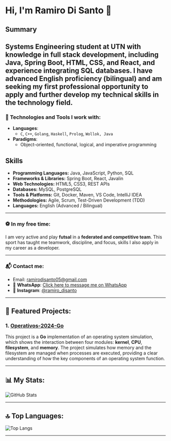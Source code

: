 # Hi, I'm Ramiro Di Santo 👋

## Summary

Systems Engineering student at UTN with knowledge in full stack development, including Java, Spring Boot, HTML, CSS, and React, and experience integrating SQL databases. I have advanced English proficiency (bilingual) and am seeking my first professional opportunity to apply and further develop my technical skills in the technology field.
---

### 🔧 **Technologies and Tools I work with**:

- **Languages**: 
  - `C`, `C++`, `Golang`, `Haskell`, `Prolog`, `Wollok, Java`
- **Paradigms**: 
  - Object-oriented, functional, logical, and imperative programming

## Skills

- **Programming Languages:** Java, JavaScript, Python, SQL
- **Frameworks & Libraries:** Spring Boot, React, Javalin
- **Web Technologies:** HTML5, CSS3, REST APIs
- **Databases:** MySQL, PostgreSQL
- **Tools & Platforms:** Git, Docker, Maven, VS Code, IntelliJ IDEA
- **Methodologies:** Agile, Scrum, Test-Driven Development (TDD)
- **Languages:** English (Advanced / Bilingual)

---

### ⚽ **In my free time**:
I am very active and play **futsal** in a **federated and competitive team**. This sport has taught me teamwork, discipline, and focus, skills I also apply in my career as a developer.

---

### 📬 **Contact me**:

- Email: [ramirodisanto05@gmail.com](mailto:ramirodisanto05@gmail.com)
- 📱 **WhatsApp**: [Click here to message me on WhatsApp](https://wa.me/+5491134752367)  
- 📸 **Instagram**: [@ramiro_disanto](https://www.instagram.com/ramidisanto)

---

## 🚀 **Featured Projects**:

### 1. [Operativos-2024-Go](https://github.com/ramidisanto/tp-operativos-go)
This project is a **Go** implementation of an operating system simulation, which shows the interaction between four modules: **kernel**, **CPU**, **filesystem**, and **memory**. The project simulates how memory and the filesystem are managed when processes are executed, providing a clear understanding of how the key components of an operating system function.

---

## 📊 **My Stats**:

![GitHub Stats](https://github-readme-stats.vercel.app/api?username=ramidisanto&show_icons=true&hide_title=true)

---

## 🔝 **Top Languages**:

![Top Langs](https://github-readme-stats.vercel.app/api/top-langs/?username=ramidisanto&layout=compact)

---

